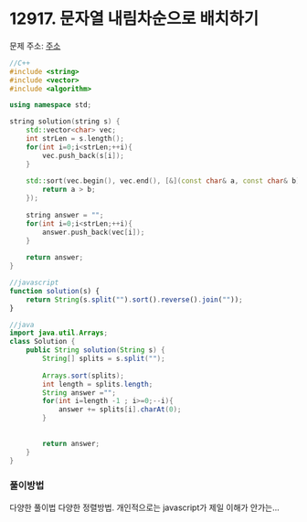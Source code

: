 # 12917. 문자열 내림차순으로 배치하기

문제 주소: [주소](https://programmers.co.kr/learn/courses/30/lessons/12917)

```c++
//C++
#include <string>
#include <vector>
#include <algorithm>

using namespace std;

string solution(string s) {
    std::vector<char> vec;
    int strLen = s.length();
    for(int i=0;i<strLen;++i){
        vec.push_back(s[i]);
    }
    
    std::sort(vec.begin(), vec.end(), [&](const char& a, const char& b)-> bool {
        return a > b;
    });
    
    string answer = "";
    for(int i=0;i<strLen;++i){
        answer.push_back(vec[i]);
    }
    
    return answer;
}
```

```javascript
//javascript
function solution(s) {
    return String(s.split("").sort().reverse().join(""));
}
```

```java
//java
import java.util.Arrays;
class Solution {
    public String solution(String s) {
        String[] splits = s.split("");
        
        Arrays.sort(splits);
        int length = splits.length;
        String answer ="";
        for(int i=length -1 ; i>=0;--i){
            answer += splits[i].charAt(0);
        }
        
        
        return answer;
    }
}
```



### 풀이방법

다양한 풀이법 다양한 정렬방법. 개인적으로는 javascript가 제일 이해가 안가는...